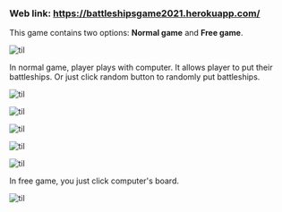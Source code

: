 ### Web link: https://battleshipsgame2021.herokuapp.com/


This game contains two options: **Normal game** and **Free game**.

![til](./resources/homepage.gif)



In normal game, player plays with computer. It allows player to put their battleships. Or just click random button to randomly put battleships.

![til](./resources/drag.gif)

![til](./resources/redrag.gif)

![til](./resources/changedir.gif)

![til](./resources/random.gif)

![til](./resources/normalgame.gif)




In free game, you just click computer's board.

![til](./resources/freegame.gif)
